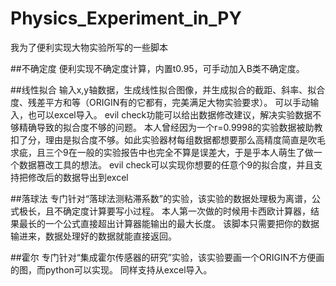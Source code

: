 # Physics_Experiment_in_PY

我为了便利实现大物实验所写的一些脚本

##不确定度
  便利实现不确定度计算，内置t0.95，可手动加入B类不确定度。
  
##线性拟合
  输入x,y轴数据，生成线性拟合图像，并生成拟合的截距、斜率、拟合度、残差平方和等（ORIGIN有的它都有，完美满足大物实验要求）。
  可以手动输入，也可以excel导入。
  evil check功能可以给出数据修改建议，解决实验数据不够精确导致的拟合度不够的问题。
      本人曾经因为一个r=0.9998的实验数据被助教扣了分，理由是拟合度不够。如此实验器材每组数据都想要那么高精度简直是吹毛求疵，且三个9在一般的实验报告中也完全不算是误差大，于是乎本人萌生了做一个数据篡改工具的想法。
      evil check可以实现你想要的任意个9的拟合度，并且支持把修改后的数据导出到excel
      
      
##落球法
  专门针对“落球法测粘滞系数”的实验，该实验的数据处理极为离谱，公式极长，且不确定度计算要写小过程。
    本人第一次做的时候用卡西欧计算器，结果最长的一个公式直接超出计算器能输出的最大长度。
  该脚本只需要把你的数据输进来，数据处理好的数据就能直接返回。
  
##霍尔
  专门针对“集成霍尔传感器的研究”实验，该实验要画一个ORIGIN不方便画的图，而python可以实现。
  同样支持从excel导入。
